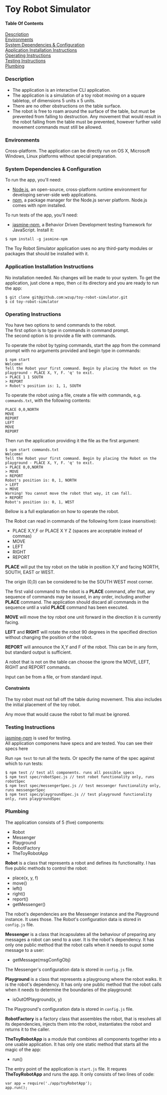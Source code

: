 # Toy Robot Simulator

#### Table Of Contents
[Description](#description)  
[Environments](#environments)   
[System Dependencies & Configuration](#system-dependencies--configuration)   
[Application Installation Instructions](#application-installation-instructions)   
[Operating Instructions](#operating-instructions)   
[Testing Instructions](#testing-instructions)   
[Plumbing](#plumbing)   


### Description

- The application is an interactive CLI application.
- The application is a simulation of a toy robot moving on a square tabletop, of dimensions 5 units x 5 units.    
- There are no other obstructions on the table surface.   
- The robot is free to roam around the surface of the table, but must be prevented from falling to destruction. Any movement that would result in the robot falling from the table must be prevented, however further valid movement commands must still be allowed.   

### Environments

Cross-platform. The application can be directly run on  OS X, Microsoft Windows, Linux platforms without special preparation.

### System Dependencies & Configuration

To run the app, you'll need:

* [Node.js](https://nodejs.org/en/download/), an open-source, cross-platform runtime environment for developing server-side web applications.     
* [npm](https://www.npmjs.com/), a package manager for the Node.js server platform. Node.js comes with npm installed.   

To run tests of the app, you'll need:

* [jasmine-npm](https://github.com/jasmine/jasmine-npm), a Behavior Driven Development testing framework for JavaScript. Install it:

```
$ npm install -g jasmine-npm
```

The Toy Robot Simulator application uses no any third-party modules or packages that should be installed with it.

### Application Installation Instructions

No installation needed. No changes will be made to your system.
To get the application, just clone a repo, then `cd` its directory and you are ready to run the app:

```
$ git clone git@github.com:wzup/toy-robot-simulator.git
$ cd toy-robot-simulator
```

### Operating Instructions

You have two options to send commands to the robot.   
The first option is to type in commands in command prompt.   
The second option is to provide a file with commands.   

To operate the robot by typing commands, start the app from the command prompt with no arguments provided and begin type in commands:

```
$ npm start
Welcome!
Tell the Robot your first command. Begin by placing the Robot on the playground - PLACE X, Y, F. 'q' to exit.
> PLACE 1 1 SOUTH
> REPORT
> Robot's position is: 1, 1, SOUTH
```

To operate the robot using a file, create a file with commands, e.g. `commands.txt`, with the following contents:

```
PLACE 0,0,NORTH
MOVE
REPORT
LEFT
MOVE
REPORT
```

Then run the application providing it the file as the first argument:

```
$ npm start commands.txt
Welcome!
Tell the Robot your first command. Begin by placing the Robot on the playground - PLACE X, Y, F. 'q' to exit.
> PLACE 0,0,NORTH
> MOVE
> REPORT
Robot's position is: 0, 1, NORTH
> LEFT
> MOVE
Warning! You cannot move the robot that way, it can fall.
> REPORT
Robot's position is: 0, 1, WEST
```

Bellow is a full explanation on how to operate the robot.

The Robot can read in commands of the following form (case insensitive):    
- PLACE X,Y,F or PLACE X Y Z (spaces are acceptable instead of commas)
- MOVE
- LEFT
- RIGHT
- REPORT   

**PLACE** will put the toy robot on the table in position X,Y and facing NORTH, SOUTH, EAST or WEST.

The origin (0,0) can be considered to be the SOUTH WEST most corner.

The first valid command to the robot is a **PLACE** command, afer that, any sequence of commands may be issued, in any order, including another **PLACE** command. The application should discard all commands in the sequence until a valid **PLACE** command has been executed.

**MOVE** will move the toy robot one unit forward in the direction it is currently facing.

**LEFT** and **RIGHT** will rotate the robot 90 degrees in the specified direction without changing the position of the robot.

**REPORT** will announce the X,Y and F of the robot. This can be in any form, but standard output is sufficient.

A robot that is not on the table can choose the ignore the MOVE, LEFT, RIGHT and REPORT commands.

Input can be from a file, or from standard input.

#### Constraints

The toy robot must not fall off the table during movement. This also includes the initial placement of the toy robot.

Any move that would cause the robot to fall must be ignored.

### Testing Instructions

[jasmine-npm](https://github.com/jasmine/jasmine-npm) is used for testing.    
All application componens have specs and are tested. You can see their specs here 

Run `npm test` to run all the tests. Or specify the name of the spec against which to run tests:

```
$ npm test // test all components. runs all possible specs
$ npm test spec/robotSpec.js // test robot functionality only, runs robotSpec
$ npm test spec/messengerSpec.js // test messenger functionality only, runs messengerSpec
$ npm test spec/playgroundSpec.js // test playground functionality only, runs playgroundSpec
```

### Plumbing

The application consists of 5 (five) components:

- Robot   
- Messenger   
- Playground    
- RobotFactory    
- TheToyRobotApp    

**Robot** is a class that represents a robot and defines its functionality. I has five public methods to control the robot:

- place(x, y, f)   
- move()    
- left()    
- right()   
- report()   
- getMessenger()  

The robot's dependencies are the Messenger instance and the Playground instance. It uses those. The Robot's configuration data is stored in `config.js` file.   

**Messenger** is a class that incapsulates all the behaviour of preparing any messages a robot can send to a user. It is the robot's dependency. It has only one public method that the robot calls when it needs to ouput some message to a user:    

- getMessage(msgConfigObj)    

The Messenger's configuration data is stored in `config.js` file.   

**Playground** is a class that represents a playgroung where the robot walks. It is the robot's dependency. It has only one public method that the robot calls when it needs to determine the boundaries of the playground:   

- isOutOfPlayground(x, y)   

The Playground's configuration data is stored in `config.js` file.   

**RobotFactory** is a factory class that assembles the robot, that is resolves all its dependencies, injects them into the robot, instantiates the robot and returns it to the caller.    

**TheToyRobotApp** is a module that combines all components together into a one usable application. It has only one static method that starts all the magic of the app:

- run()   

The entry point of the application is  `start.js` file. It requres **TheToyRobotApp** and runs the app. It only consists of two lines of code:

```javascropt
var app = require('./app/toyRobotApp');
app.run();
```
